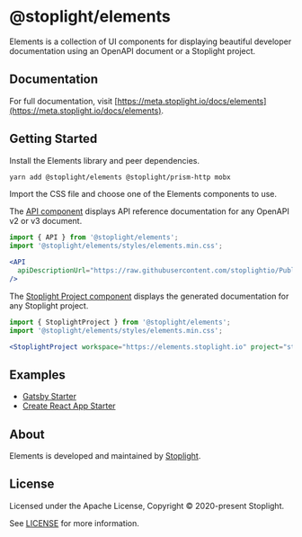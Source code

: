 # @stoplight/elements

Elements is a collection of UI components for displaying beautiful developer documentation using an OpenAPI document or a Stoplight project.

## Documentation

For full documentation, visit [https://meta.stoplight.io/docs/elements](https://meta.stoplight.io/docs/elements).

## Getting Started

Install the Elements library and peer dependencies.

```bash
yarn add @stoplight/elements @stoplight/prism-http mobx
```

Import the CSS file and choose one of the Elements components to use.

The [API component](https://meta.stoplight.io/docs/elements/components/API.md) displays API reference documentation for any OpenAPI v2 or v3 document.

```jsx
import { API } from '@stoplight/elements';
import '@stoplight/elements/styles/elements.min.css';

<API 
  apiDescriptionUrl="https://raw.githubusercontent.com/stoplightio/Public-APIs/master/reference/zoom/zoom.yaml"
/>
```

The [Stoplight Project component](https://meta.stoplight.io/docs/elements/components/StoplightProject.md) displays the generated documentation for any Stoplight project.

```jsx
import { StoplightProject } from '@stoplight/elements';
import '@stoplight/elements/styles/elements.min.css';

<StoplightProject workspace="https://elements.stoplight.io" project="studio-demo" />
```

## Examples

- [Gatsby Starter](https://github.com/stoplightio/elements-starter-gatsby)
- [Create React App Starter](https://github.com/stoplightio/elements-starter-react)

## About

Elements is developed and maintained by [Stoplight](https://stoplight.io).

## License

Licensed under the Apache License, Copyright © 2020-present Stoplight.

See [LICENSE](LICENSE.md) for more information.
